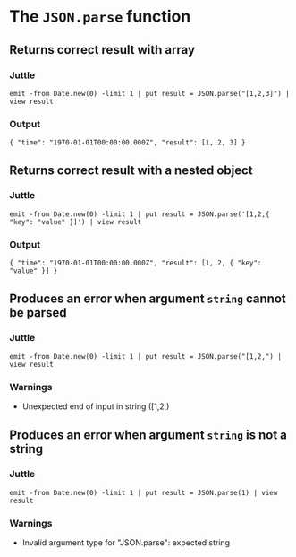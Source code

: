 # The `JSON.parse` function

## Returns correct result with array

### Juttle

    emit -from Date.new(0) -limit 1 | put result = JSON.parse("[1,2,3]") | view result

### Output

    { "time": "1970-01-01T00:00:00.000Z", "result": [1, 2, 3] }

## Returns correct result with a nested object

### Juttle

    emit -from Date.new(0) -limit 1 | put result = JSON.parse('[1,2,{ "key": "value" }]') | view result

### Output

    { "time": "1970-01-01T00:00:00.000Z", "result": [1, 2, { "key": "value" }] }

## Produces an error when argument `string` cannot be parsed

### Juttle

    emit -from Date.new(0) -limit 1 | put result = JSON.parse("[1,2,") | view result

### Warnings

  * Unexpected end of input in string ([1,2,)

## Produces an error when argument `string` is not a string

### Juttle

    emit -from Date.new(0) -limit 1 | put result = JSON.parse(1) | view result

### Warnings

  * Invalid argument type for "JSON.parse": expected string
